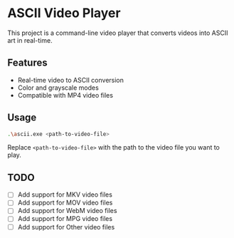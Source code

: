 # ASCII Video Player

This project is a command-line video player that converts videos into ASCII art in real-time.

## Features

- Real-time video to ASCII conversion
- Color and grayscale modes
- Compatible with MP4 video files

## Usage

```bash
.\ascii.exe <path-to-video-file>
```

Replace `<path-to-video-file>` with the path to the video file you want to play.

## TODO

- [ ] Add support for MKV video files
- [ ] Add support for MOV video files
- [ ] Add support for WebM video files
- [ ] Add support for MPG video files
- [ ] Add support for Other video files
